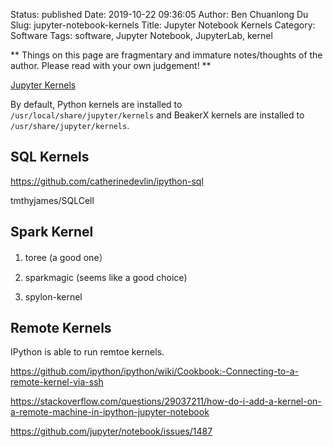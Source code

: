Status: published
Date: 2019-10-22 09:36:05
Author: Ben Chuanlong Du
Slug: jupyter-notebook-kernels
Title: Jupyter Notebook Kernels
Category: Software
Tags: software, Jupyter Notebook, JupyterLab, kernel

**
Things on this page are
fragmentary and immature notes/thoughts of the author.
Please read with your own judgement!
**

[Jupyter Kernels](https://github.com/jupyter/jupyter/wiki/Jupyter-kernels)

By default, 
Python kernels are installed to `/usr/local/share/jupyter/kernels`
and BeakerX kernels are installed to `/usr/share/jupyter/kernels`.

## SQL Kernels

https://github.com/catherinedevlin/ipython-sql

tmthyjames/SQLCell

## Spark Kernel

1. toree (a good one）

2. sparkmagic (seems like a good choice)

3. spylon-kernel

## Remote Kernels

IPython is able to run remtoe kernels.

https://github.com/ipython/ipython/wiki/Cookbook:-Connecting-to-a-remote-kernel-via-ssh

https://stackoverflow.com/questions/29037211/how-do-i-add-a-kernel-on-a-remote-machine-in-ipython-jupyter-notebook

https://github.com/jupyter/notebook/issues/1487
